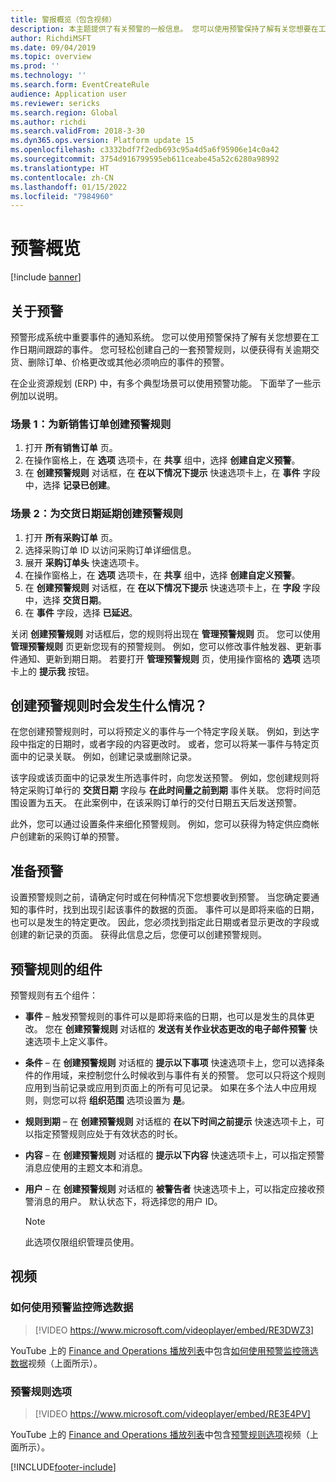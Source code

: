 ```yaml
---
title: 警报概览（包含视频）
description: 本主题提供了有关预警的一般信息。 您可以使用预警保持了解有关您想要在工作日期间跟踪的事件。
author: RichdiMSFT
ms.date: 09/04/2019
ms.topic: overview
ms.prod: ''
ms.technology: ''
ms.search.form: EventCreateRule
audience: Application user
ms.reviewer: sericks
ms.search.region: Global
ms.author: richdi
ms.search.validFrom: 2018-3-30
ms.dyn365.ops.version: Platform update 15
ms.openlocfilehash: c3332bdf7f2edb693c95a4d5a6f95906e14c0a42
ms.sourcegitcommit: 3754d916799595eb611ceabe45a52c6280a98992
ms.translationtype: HT
ms.contentlocale: zh-CN
ms.lasthandoff: 01/15/2022
ms.locfileid: "7984960"
---
```

# <a name="alerts-overview"></a>预警概览

[!include [banner](../includes/banner.md)]

## <a name="about-alerts"></a>关于预警
预警形成系统中重要事件的通知系统。 您可以使用预警保持了解有关您想要在工作日期间跟踪的事件。 您可轻松创建自己的一套预警规则，以便获得有关逾期交货、删除订单、价格更改或其他必须响应的事件的预警。

在企业资源规划 (ERP) 中，有多个典型场景可以使用预警功能。 下面举了一些示例加以说明。

### <a name="scenario-1-create-an-alert-rule-for-new-sales-orders"></a>场景 1：为新销售订单创建预警规则

1. 打开 **所有销售订单** 页。
2. 在操作窗格上，在 **选项** 选项卡，在 **共享** 组中，选择 **创建自定义预警**。
3. 在 **创建预警规则** 对话框，在 **在以下情况下提示** 快速选项卡上，在 **事件** 字段中，选择 **记录已创建**。

### <a name="scenario-2-create-an-alert-rule-for-postponement-of-a-delivery-date"></a>场景 2：为交货日期延期创建预警规则

1. 打开 **所有采购订单** 页。
2. 选择采购订单 ID 以访问采购订单详细信息。
3. 展开 **采购订单头** 快速选项卡。
4. 在操作窗格上，在 **选项** 选项卡，在 **共享** 组中，选择 **创建自定义预警**。
5. 在 **创建预警规则** 对话框，在 **在以下情况下提示** 快速选项卡上，在 **字段** 字段中，选择 **交货日期**。
6. 在 **事件** 字段，选择 **已延迟**。
    
关闭 **创建预警规则** 对话框后，您的规则将出现在 **管理预警规则** 页。 您可以使用 **管理预警规则** 页更新您现有的预警规则。 例如，您可以修改事件触发器、更新事件通知、更新到期日期。 若要打开 **管理预警规则** 页，使用操作窗格的 **选项** 选项卡上的 **提示我** 按钮。

## <a name="what-occurs-when-an-alert-rule-is-created"></a>创建预警规则时会发生什么情况？

在您创建预警规则时，可以将预定义的事件与一个特定字段关联。 例如，到达字段中指定的日期时，或者字段的内容更改时。 或者，您可以将某一事件与特定页面中的记录关联。 例如，创建记录或删除记录。

该字段或该页面中的记录发生所选事件时，向您发送预警。 例如，您创建规则将特定采购订单行的 **交货日期** 字段与 **在此时间量之前到期** 事件关联。 您将时间范围设置为五天。 在此案例中，在该采购订单行的交付日期五天后发送预警。

此外，您可以通过设置条件来细化预警规则。 例如，您可以获得为特定供应商帐户创建新的采购订单的预警。

## <a name="preparing-for-an-alert"></a>准备预警

设置预警规则之前，请确定何时或在何种情况下您想要收到预警。 当您确定要通知的事件时，找到出现引起该事件的数据的页面。 事件可以是即将来临的日期，也可以是发生的特定更改。 因此，您必须找到指定此日期或者显示更改的字段或创建的新记录的页面。 获得此信息之后，您便可以创建预警规则。

## <a name="components-of-an-alert-rule"></a>预警规则的组件

预警规则有五个组件：

- **事件** – 触发预警规则的事件可以是即将来临的日期，也可以是发生的具体更改。 您在 **创建预警规则** 对话框的 **发送有关作业状态更改的电子邮件预警** 快速选项卡上定义事件。
- **条件** – 在 **创建预警规则** 对话框的 **提示以下事项** 快速选项卡上，您可以选择条件的作用域，来控制您什么时候收到与事件有关的预警。 您可以只将这个规则应用到当前记录或应用到页面上的所有可见记录。 如果在多个法人中应用规则，则您可以将 **组织范围** 选项设置为 **是**。
- **规则到期** – 在 **创建预警规则** 对话框的 **在以下时间之前提示** 快速选项卡上，可以指定预警规则应处于有效状态的时长。
- **内容** – 在 **创建预警规则** 对话框的 **提示以下内容** 快速选项卡上，可以指定预警消息应使用的主题文本和消息。
- **用户** – 在 **创建预警规则** 对话框的 **被警告者** 快速选项卡上，可以指定应接收预警消息的用户。 默认状态下，将选择您的用户 ID。

    > [!NOTE]
    > 此选项仅限组织管理员使用。

## <a name="videos"></a>视频

### <a name="how-to-use-alerts-to-monitor-filtered-data"></a>如何使用预警监控筛选数据

> [!VIDEO https://www.microsoft.com/videoplayer/embed/RE3DWZ3]

YouTube 上的 [Finance and Operations 播放列表](https://www.youtube.com/playlist?list=PLcakwueIHoT_SYfIaPGoOhloFoCXiUSyW)中包含[如何使用预警监控筛选数据](https://youtu.be/ZYKMcv6kl9s)视频（上面所示）。

### <a name="alert-rule-options"></a>预警规则选项

> [!VIDEO https://www.microsoft.com/videoplayer/embed/RE3E4PV]

YouTube 上的 [Finance and Operations 播放列表](https://www.youtube.com/playlist?list=PLcakwueIHoT_SYfIaPGoOhloFoCXiUSyW)中包含[预警规则选项](https://youtu.be/cpzimwOjicM)视频（上面所示）。




[!INCLUDE[footer-include](../../../includes/footer-banner.md)]